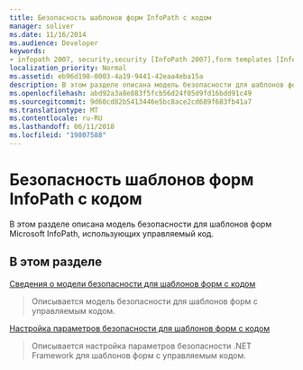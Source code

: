 ```yaml
---
title: Безопасность шаблонов форм InfoPath с кодом
manager: soliver
ms.date: 11/16/2014
ms.audience: Developer
keywords:
- infopath 2007, security,security [InfoPath 2007],form templates [InfoPath 2007], security
localization_priority: Normal
ms.assetid: eb96d198-0003-4a19-9441-42eaa4eba15a
description: В этом разделе описана модель безопасности для шаблонов форм Microsoft InfoPath, использующих управляемый код.
ms.openlocfilehash: abd92a3a8e883f5fcb56d24f05d9fd16bdd91c49
ms.sourcegitcommit: 9d60cd82b5413446e5bc8ace2cd689f683fb41a7
ms.translationtype: MT
ms.contentlocale: ru-RU
ms.lasthandoff: 06/11/2018
ms.locfileid: "19807588"
---
```

# <a name="security-in-infopath-form-templates-with-code"></a>Безопасность шаблонов форм InfoPath с кодом

В этом разделе описана модель безопасности для шаблонов форм Microsoft InfoPath, использующих управляемый код.
  
## <a name="in-this-section"></a>В этом разделе

[Сведения о модели безопасности для шаблонов форм с кодом](about-the-security-model-for-form-templates-with-code.md)
  
> Описывается модель безопасности для шаблонов форм с управляемым кодом.
    
[Настройка параметров безопасности для шаблонов форм с кодом](how-to-configure-security-settings-for-form-templates-with-code.md)
  
> Описывается настройка параметров безопасности .NET Framework для шаблонов форм с управляемым кодом.
    

